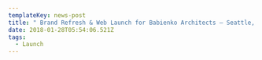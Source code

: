 ```yaml
---
templateKey: news-post
title: " Brand Refresh & Web Launch for Babienko Architects — Seattle, WA"
date: 2018-01-28T05:54:06.521Z
tags:
  - Launch
---
```

